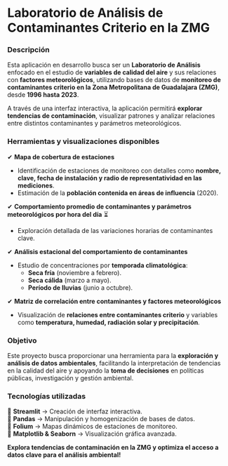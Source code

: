 # **Laboratorio de Análisis de Contaminantes Criterio en la ZMG**  

###  **Descripción**  
Esta aplicación en desarrollo busca ser un **Laboratorio de Análisis** enfocado en el estudio de **variables de calidad del aire** y sus relaciones con **factores meteorológicos**, utilizando bases de datos de **monitoreo de contaminantes criterio en la Zona Metropolitana de Guadalajara (ZMG)**, desde **1996 hasta 2023**.  

A través de una interfaz interactiva, la aplicación permitirá **explorar tendencias de contaminación**, visualizar patrones y analizar relaciones entre distintos contaminantes y parámetros meteorológicos.  

### **Herramientas y visualizaciones disponibles**  
✔ **Mapa de cobertura de estaciones**   
   - Identificación de estaciones de monitoreo con detalles como **nombre, clave, fecha de instalación y radio de representatividad en las mediciones**.  
   - Estimación de la **población contenida en áreas de influencia** (2020).  

✔ **Comportamiento promedio de contaminantes y parámetros meteorológicos por hora del día** ⏳  
   - Exploración detallada de las variaciones horarias de contaminantes clave.  

✔ **Análisis estacional del comportamiento de contaminantes** 
   - Estudio de concentraciones por **temporada climatológica**:  
     - **Seca fría** (noviembre a febrero).  
     - **Seca cálida** (marzo a mayo).  
     - **Período de lluvias** (junio a octubre).  

✔ **Matriz de correlación entre contaminantes y factores meteorológicos**   
   - Visualización de **relaciones entre contaminantes criterio** y variables como **temperatura, humedad, radiación solar y precipitación**.  

###  **Objetivo**  
Este proyecto busca proporcionar una herramienta para la **exploración y análisis de datos ambientales**, facilitando la interpretación de tendencias en la calidad del aire y apoyando la **toma de decisiones** en políticas públicas, investigación y gestión ambiental.  

###  **Tecnologías utilizadas**  
🔹 **Streamlit** → Creación de interfaz interactiva.  
🔹 **Pandas** → Manipulación y homogenización de bases de datos.  
🔹 **Folium** → Mapas dinámicos de estaciones de monitoreo.  
🔹 **Matplotlib & Seaborn** → Visualización gráfica avanzada.  

**Explora tendencias de contaminación en la ZMG y optimiza el acceso a datos clave para el análisis ambiental!**  
